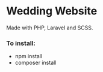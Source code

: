 # Wedding Website
Made with PHP, Laravel and SCSS.

### To install:
- npm install
- composer install

